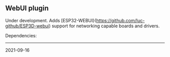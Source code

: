 ## WebUI plugin

Under development. Adds [ESP32-WEBUI}(https://github.com/luc-github/ESP3D-webui) support for networking capable boards and drivers.

Dependencies:


---
2021-09-16

